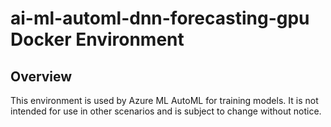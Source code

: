 # ai-ml-automl-dnn-forecasting-gpu Docker Environment

## Overview
This environment is used by Azure ML AutoML for training models.
It is not intended for use in other scenarios and is subject to change without notice.
